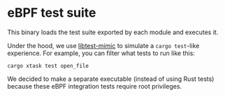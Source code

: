 # eBPF test suite

This binary loads the test suite exported by each module and executes it. 

Under the hood, we use [libtest-mimic](https://github.com/LukasKalbertodt/libtest-mimic)
to simulate a `cargo test`-like experience. For example, you can filter what
tests to run like this:

```
cargo xtask test open_file
```

We decided to make a separate executable (instead of using Rust tests) because
these eBPF integration tests require root privileges.

